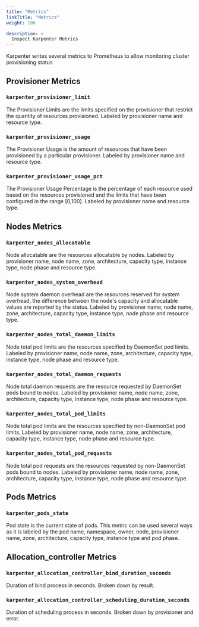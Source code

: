 ```yaml
---
title: "Metrics"
linkTitle: "Metrics"
weight: 100

description: >
  Inspect Karpenter Metrics
---
```

<!-- this document is generated from hack/docs/metrics_gen_docs.go -->
Karpenter writes several metrics to Prometheus to allow monitoring cluster provisioning status
## Provisioner Metrics

### `karpenter_provisioner_limit`
The Provisioner Limits are the limits specified on the provisioner that restrict the quantity of resources provisioned. Labeled by provisioner name and resource type.

### `karpenter_provisioner_usage`
The Provisioner Usage is the amount of resources that have been provisioned by a particular provisioner. Labeled by provisioner name and resource type.

### `karpenter_provisioner_usage_pct`
The Provisioner Usage Percentage is the percentage of each resource used based on the resources provisioned and the limits that have been configured in the range [0,100].  Labeled by provisioner name and resource type.

## Nodes Metrics

### `karpenter_nodes_allocatable`
Node allocatable are the resources allocatable by nodes. Labeled by provisioner name, node name, zone, architecture, capacity type, instance type, node phase and resource type.

### `karpenter_nodes_system_overhead`
Node system daemon overhead are the resources reserved for system overhead, the difference between the node's capacity and allocatable values are reported by the status. Labeled by provisioner name, node name, zone, architecture, capacity type, instance type, node phase and resource type.

### `karpenter_nodes_total_daemon_limits`
Node total pod limits are the resources specified by DaemonSet pod limits. Labeled by provisioner name, node name, zone, architecture, capacity type, instance type, node phase and resource type.

### `karpenter_nodes_total_daemon_requests`
Node total daemon requests are the resource requested by DaemonSet pods bound to nodes. Labeled by provisioner name, node name, zone, architecture, capacity type, instance type, node phase and resource type.

### `karpenter_nodes_total_pod_limits`
Node total pod limits are the resources specified by non-DaemonSet pod limits. Labeled by provisioner name, node name, zone, architecture, capacity type, instance type, node phase and resource type.

### `karpenter_nodes_total_pod_requests`
Node total pod requests are the resources requested by non-DaemonSet pods bound to nodes.  Labeled by provisioner name, node name, zone, architecture, capacity type, instance type, node phase and resource type.

## Pods Metrics

### `karpenter_pods_state`
Pod state is the current state of pods. This metric can be used several ways as it is labeled by the pod name, namespace, owner, node, provisioner name, zone, architecture, capacity type, instance type and pod phase.

## Allocation_controller Metrics

### `karpenter_allocation_controller_bind_duration_seconds`
Duration of bind process in seconds. Broken down by result.

### `karpenter_allocation_controller_scheduling_duration_seconds`
Duration of scheduling process in seconds. Broken down by provisioner and error.

